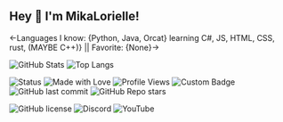 ## Hey 👋 I'm MikaLorielle!
<-Languages I know: {Python, Java, Orcat} learning C#, JS, HTML, CSS, rust, (MAYBE C++)} || Favorite: {None}->

![GitHub Stats](https://github-readme-stats.vercel.app/api?username=MikaLorielle&show_icons=true&theme=radical)
![Top Langs](https://github-readme-stats.vercel.app/api/top-langs/?username=MikaLorielle&layout=compact&theme=radical)

![Status](https://img.shields.io/badge/Status-Active-magenta)
![Made with Love](https://img.shields.io/badge/Made%20with-%E2%9D%A4-red)
![Profile Views](https://komarev.com/ghpvc/?username=MikaLorielle&color=blue)
![Custom Badge](https://img.shields.io/badge/MikaLorielle-Loves%20programing-pink)
![GitHub last commit](https://img.shields.io/github/last-commit/MikaLorielle/CUNE-VN-Engine)
![GitHub Repo stars](https://img.shields.io/github/stars/MikaLorielle/CUNE-VN-Engine?style=social)

![GitHub license](https://img.shields.io/github/license/MikaLorielle/CUNE-VN-Engine)
![Discord](https://img.shields.io/badge/Discord-Join%20Now-pink?logo=discord)
![YouTube](https://img.shields.io/badge/YouTube-Subscribe-red?logo=youtube)

<!--
**MikaLorielle/MikaLorielle** is a ✨ _special_ ✨ repository because its `README.md` (this file) appears on your GitHub profile.

Here are some ideas to get you started:

- 🔭 I’m currently working on ...
- 🌱 I’m currently learning ...
- 👯 I’m looking to collaborate on ...
- 🤔 I’m looking for help with ...
- 💬 Ask me about ...
- 📫 How to reach me: ...
- 😄 Pronouns: ...
- ⚡ Fun fact: ...
-->
